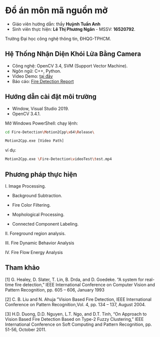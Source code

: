 # Đồ án môn mã nguồn mở

* Giáo viên hướng dẫn: thầy **Huỳnh Tuấn Anh**
* Sinh viên thực hiện: **Lê Thị Phương Ngân** - MSSV: **16520792**.

Trường Đại học công nghệ thông tin, ĐHQG-TPHCM.

## Hệ Thống Nhận Diện Khói Lửa Bằng Camera

* Công nghệ: OpenCV 3.4, SVM (Support Vector Machine).
* Ngôn ngữ: C++, Python.
* Video Demo: [tại đây](https://www.youtube.com/playlist?list=PLzw57v8RSaORY7mJrx5TZPwho8NWilDdL)
* Báo cáo: [Fire Detection Report](https://docs.google.com/document/d/1qZi1DAUL6XPc7dVrN5u6yIfvwSeJ38vyf22Y9CDTba8/edit?usp=sharing)


## Hướng dẫn cài đặt môi trường
* Window, Visual Studio 2019.
* OpenCV 3.4.1.

Mở Windows PowerShell: chạy lệnh:

```bash
cd Fire-Detection\Motion2Cpp\x64\Release\

Motion2Cpp.exe [Video Path]
```

ví dụ:
```bash
Motion2Cpp.exe \Fire-Detection\videoTest\test.mp4
```


## Phương pháp thực hiện
I. Image Processing.
  - Background Subtraction.

 - Fire Color Filtering.

 - Mophological Processing.

 - Connected Component Labeling. 

II. Foreground region analysis.

III. Fire Dynamic Behavior Analysis

IV. Fire Flow Energy Analysis

## Tham khảo
[1] G. Healey, D. Slater, T. Lin, B. Drda, and D. Goedeke.
“A system for real-time fire detection,” IEEE
International Conference on Computer Vision and
Pattern Recognition, pp. 605 – 606, January 1993


[2] C. B. Liu and N. Ahuja ”Vision Based Fire Detection,
IEEE International Conference on Pattern
Recognition,Vol. 4, pp. 134 – 137, August 2004.


[3] H.D. Duong, D.D. Nguyen, L.T. Ngo, and D.T. Tinh,
“On Approach to Vision Based Fire Detection Based on
Type-2 Fuzzy Clustering,” IEEE International
Conference on Soft Computing and Pattern Recognition,
pp. 51-56, October 2011.


